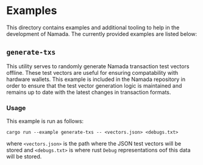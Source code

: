 # Examples
This directory contains examples and additional tooling to help in the
development of Namada. The currently provided examples are listed below:
## `generate-txs`
This utility serves to randomly generate Namada transaction test vectors
offline. These test vectors are useful for ensuring compatability with hardware
wallets. This example is included in the Namada repository in order to ensure
that the test vector generation logic is maintained and remains up to date with
the latest changes in transaction formats.
### Usage
This example is run as follows:
```
cargo run --example generate-txs -- <vectors.json> <debugs.txt>
```
where `<vectors.json>` is the path where the JSON test vectors will be stored
and `<debugs.txt>` is where rust `Debug` representations oof this data will be
stored.
